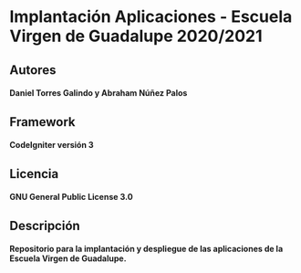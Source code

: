 # Implantación Aplicaciones - Escuela Virgen de Guadalupe 2020/2021

## Autores
#### Daniel Torres Galindo y Abraham Núñez Palos

## Framework
#### CodeIgniter versión 3

## Licencia
#### GNU General Public License 3.0

## Descripción
#### Repositorio para la implantación y despliegue de las aplicaciones de la Escuela Virgen de Guadalupe.
